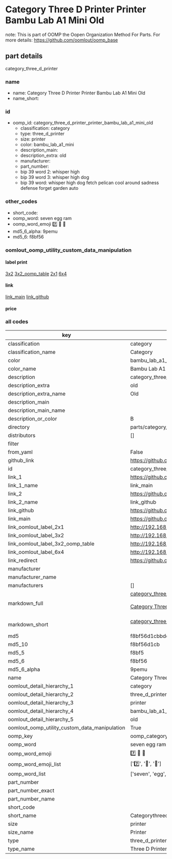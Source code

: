 # Category Three D Printer Printer Bambu Lab A1 Mini Old  

note: This is part of OOMP the Oopen Organization Method For Parts. For more details: https://github.com/oomlout/oomp_base

##  part details
  



category_three_d_printer



### name
* name: Category Three D Printer Printer Bambu Lab A1 Mini Old
* name_short: 
### id
* oomp_id: category_three_d_printer_printer_bambu_lab_a1_mini_old
  * classification: category
  * type: three_d_printer
  * size: printer
  * color: bambu_lab_a1_mini
  * description_main: 
  * description_extra: old
  * manufacturer: 
  * part_number: 
  * bip 39 word 2: whisper high
  * bip 39 word 3: whisper high dog
  * bip 39 word: whisper high dog fetch pelican cool around sadness defense forget garden auto

### other_codes
* short_code: 
* oomp_word: seven egg ram
* oomp_word_emoji :seven: :egg: :ram:
* md5_6_alpha: 9pemu
* md5_6: f8bf56






### oomlout_oomp_utility_custom_data_manipulation
#### label print
[3x2](http://192.168.1.245:1112/?label=oomp%209pemu)
[3x2_oomp_table](http://192.168.1.108:1112/?label=oomp%209pemu)
[2x1](http://192.168.1.242:1112/?label=oomp%209pemu)
[6x4](http://192.168.1.55:1112/?label=oomp%209pemu)    

#### link

[link_main](https://github.com/oomlout/oomlout_oomp_version_1_messy/tree/main/parts/category_three_d_printer_printer_bambu_lab_a1_mini_old) [link_github](https://github.com/oomlout/oomlout_oomp_version_1_messy/tree/main/parts/category_three_d_printer_printer_bambu_lab_a1_mini_old)                             

#### price







### all codes 
| key | value |  
| --- | --- |  
| classification | category |  
| classification_name | Category |  
| color | bambu_lab_a1_mini |  
| color_name | Bambu Lab A1 Mini |  
| description | category_three_d_printer |  
| description_extra | old |  
| description_extra_name | Old |  
| description_main |  |  
| description_main_name |  |  
| description_or_color | B  |  
| directory | parts/category_three_d_printer_printer_bambu_lab_a1_mini_old |  
| distributors | [] |  
| filter |  |  
| from_yaml | False |  
| github_link | https://github.com/oomlout/oomlout_oomp_part_src/tree/main/parts/category_three_d_printer_printer_bambu_lab_a1_mini_old |  
| id | category_three_d_printer_printer_bambu_lab_a1_mini_old |  
| link_1 | https://github.com/oomlout/oomlout_oomp_version_1_messy/tree/main/parts/category_three_d_printer_printer_bambu_lab_a1_mini_old |  
| link_1_name | link_main |  
| link_2 | https://github.com/oomlout/oomlout_oomp_version_1_messy/tree/main/parts/category_three_d_printer_printer_bambu_lab_a1_mini_old |  
| link_2_name | link_github |  
| link_github | https://github.com/oomlout/oomlout_oomp_version_1_messy/tree/main/parts/category_three_d_printer_printer_bambu_lab_a1_mini_old |  
| link_main | https://github.com/oomlout/oomlout_oomp_version_1_messy/tree/main/parts/category_three_d_printer_printer_bambu_lab_a1_mini_old |  
| link_oomlout_label_2x1 | http://192.168.1.242:1112/?label=oomp%209pemu |  
| link_oomlout_label_3x2 | http://192.168.1.245:1112/?label=oomp%209pemu |  
| link_oomlout_label_3x2_oomp_table | http://192.168.1.108:1112/?label=oomp%209pemu |  
| link_oomlout_label_6x4 | http://192.168.1.55:1112/?label=oomp%209pemu |  
| link_redirect | https://github.com/oomlout/oomlout_oomp_version_1_messy/tree/main/parts/category_three_d_printer_printer_bambu_lab_a1_mini_old |  
| manufacturer |  |  
| manufacturer_name |  |  
| manufacturers | [] |  
| markdown_full | [category_three_d_printer_printer_bambu_lab_a1_mini_old](none)<br>[](none)<br>[Category Three D Printer Printer Bambu Lab A1 Mini Old](none)<br><br> |  
| markdown_short | [category_three_d_printer_printer_bambu_lab_a1_mini_old](none)<br><br> |  
| md5 | f8bf56d1cbbde184bf512554811ae7d4 |  
| md5_10 | f8bf56d1cb |  
| md5_5 | f8bf5 |  
| md5_6 | f8bf56 |  
| md5_6_alpha | 9pemu |  
| name | Category Three D Printer Printer Bambu Lab A1 Mini Old |  
| oomlout_detail_hierarchy_1 | category |  
| oomlout_detail_hierarchy_2 | three_d_printer |  
| oomlout_detail_hierarchy_3 | printer |  
| oomlout_detail_hierarchy_4 | bambu_lab_a1_mini |  
| oomlout_detail_hierarchy_5 | old |  
| oomlout_oomp_utility_custom_data_manipulation | True |  
| oomp_key | oomp_category_three_d_printer_printer_bambu_lab_a1_mini_old |  
| oomp_word | seven egg ram |  
| oomp_word_emoji | :seven: :egg: :ram: |  
| oomp_word_emoji_list | [':seven:', ':egg:', ':ram:'] |  
| oomp_word_list | ['seven', 'egg', 'ram'] |  
| part_number |  |  
| part_number_exact |  |  
| part_number_name |  |  
| short_code |  |  
| short_name | Categorythreedprinter |  
| size | printer |  
| size_name | Printer |  
| type | three_d_printer |  
| type_name | Three D Printer |  
